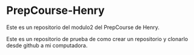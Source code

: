 # PrepCourse-Henry
Este es un repositorio del modulo2 del PrepCourse de Henry.

Este es un repositorio de prueba de como crear un repositorio y clonarlo desde github a mi computadora.